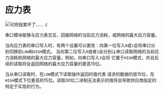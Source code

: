 # 应力表
![可把我累坏了…… :(](block:create:stressometer)

串口模块能够与应力表交互，回报网络的当前应力消耗，或网络的最大应力容量。

当向应力表的串口写入时，有两个设置可以更改：向第一位写入`0`或`1`会将串口分别切换到`LOW`和`HIGH`模式。 当向第二位写入`0`或者`1`会分别让串口读取网络的当前应力消耗和网络的最大应力容量。例如，向串口写入`3`会将 它置于`HIGH`模式，并且后续的读取将会返回网络的最大应力容量的更高15位。

当从串口读取时，在`LOW`模式下读取操作返回的值代表 请求的数据的低15位，在`HIGH`模式下位更高的15位。读取30位二进制无法表示的值将会导致供应商指定的特定于实现的行为。

